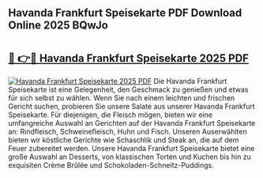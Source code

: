 ## Havanda Frankfurt Speisekarte PDF Download Online 2025 BQwJo

# <h2><a href="http://gce44x5.nevu.top/?p=Havanda+Frankfurt+Speisekarte">🔗 👉🔴 Havanda Frankfurt Speisekarte 2025 PDF</a></h2>

[![Havanda Frankfurt Speisekarte 2025 PDF](https://i.imgur.com/dBaPXMq.png)](http://gce44x5.nevu.top/?p=Havanda+Frankfurt+Speisekarte)
Die Havanda Frankfurt Speisekarte ist eine Gelegenheit, den Geschmack zu genießen und etwas für sich selbst zu wählen. Wenn Sie nach einem leichten und frischen Gericht suchen, probieren Sie unsere Salate aus unserer Havanda Frankfurt Speisekarte. Für diejenigen, die Fleisch mögen, bieten wir eine umfangreiche Auswahl an Gerichten auf der Havanda Frankfurt Speisekarte an: Rindfleisch, Schweinefleisch, Huhn und Fisch. Unseren Auserwählten bieten wir köstliche Gerichte wie Schaschlik und Steak an, die auf dem Feuer zubereitet werden. Unsere Havanda Frankfurt Speisekarte bietet eine große Auswahl an Desserts, von klassischen Torten und Kuchen bis hin zu exquisiten Crème Brûlée und Schokoladen-Schneitz-Puddings.
